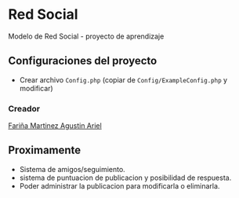 # Red Social
Modelo de Red Social - proyecto de aprendizaje


## Configuraciones del proyecto

- Crear archivo `Config.php` (copiar de `Config/ExampleConfig.php` y modificar)

### Creador

[Fariña Martinez Agustin Ariel](https://www.linkedin.com/in/agustin-farinia/)

## Proximamente

- Sistema de amigos/seguimiento.
- sistema de puntuacion de publicacion y posibilidad de respuesta.
- Poder administrar la publicacion para modificarla o eliminarla.

